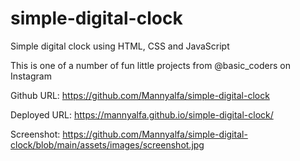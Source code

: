 # simple-digital-clock
Simple digital clock using HTML, CSS and JavaScript

This is one of a number of fun little projects from @basic_coders on Instagram

Github URL: https://github.com/Mannyalfa/simple-digital-clock

Deployed URL: https://mannyalfa.github.io/simple-digital-clock/

Screenshot: https://github.com/Mannyalfa/simple-digital-clock/blob/main/assets/images/screenshot.jpg